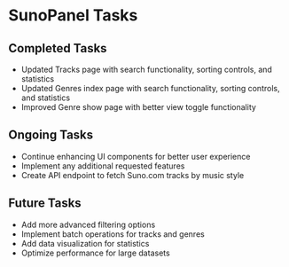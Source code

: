 # SunoPanel Tasks

## Completed Tasks
- Updated Tracks page with search functionality, sorting controls, and statistics
- Updated Genres index page with search functionality, sorting controls, and statistics
- Improved Genre show page with better view toggle functionality

## Ongoing Tasks
- Continue enhancing UI components for better user experience
- Implement any additional requested features
- Create API endpoint to fetch Suno.com tracks by music style

## Future Tasks
- Add more advanced filtering options
- Implement batch operations for tracks and genres
- Add data visualization for statistics
- Optimize performance for large datasets 